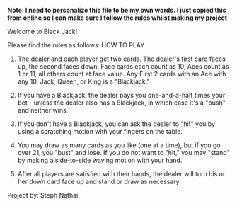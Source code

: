 **Note: I need to personalize this file to be my own words. I just copied this from online so I can make sure I follow the rules whilst making my project**

Welcome to Black Jack!

Please find the rules as follows:
HOW TO PLAY

1) The dealer and each player get two cards. The dealer's first card faces up, the second faces down. Face cards each count as 10, Aces count as 1 or 11, all others count at face value. Any First 2 cards with an Ace with any 10, Jack, Queen, or King is a "Blackjack."

2) If you have a Blackjack, the dealer pays you one-and-a-half times your bet - unless the dealer also has a Blackjack, in which case it's a "push" and neither wins.

3) If you don't have a Blackjack, you can ask the dealer to "hit" you by using a scratching motion with your fingers on the table.

4) You may draw as many cards as you like (one at a time), but if you go over 21, you "bust" and lose. If you do not want to "hit," you may "stand" by making a side-to-side waving motion with your hand.

5) After all players are satisfied with their hands, the dealer will turn his or her down card face up and stand or draw as necessary.

Project by: Steph Nathai
